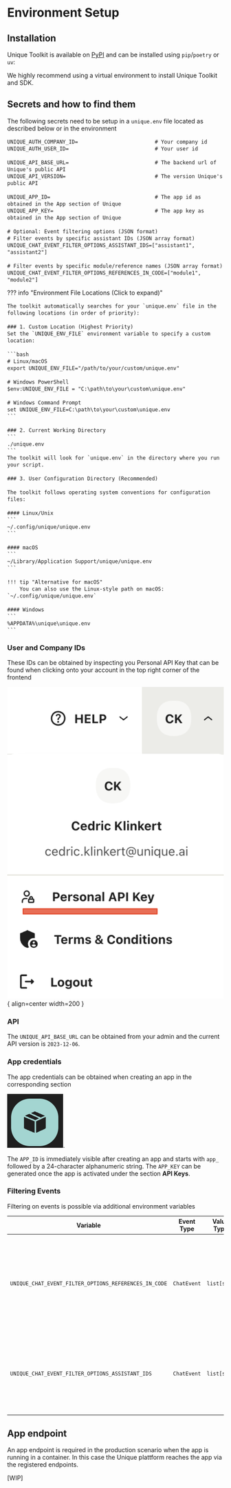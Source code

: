 # Environment Setup

## Installation

Unique Toolkit is available on [PyPI](https://pypi.org/project/unique_toolkit/) and can be installed using `pip`/`poetry` or `uv`:

We highly recommend using a virtual environment to install Unique Toolkit and SDK.

## Secrets and how to find them

The following secrets need to be setup in a `unique.env` file located as described below or in the environment

```env
UNIQUE_AUTH_COMPANY_ID=                         # Your company id
UNIQUE_AUTH_USER_ID=                            # Your user id

UNIQUE_API_BASE_URL=                            # The backend url of Unique's public API
UNIQUE_API_VERSION=                             # The version Unique's public API

UNIQUE_APP_ID=                                  # The app id as obtained in the App section of Unique
UNIQUE_APP_KEY=                                 # The app key as obtained in the App section of Unique

# Optional: Event filtering options (JSON format)
# Filter events by specific assistant IDs (JSON array format)
UNIQUE_CHAT_EVENT_FILTER_OPTIONS_ASSISTANT_IDS=["assistant1", "assistant2"]

# Filter events by specific module/reference names (JSON array format)  
UNIQUE_CHAT_EVENT_FILTER_OPTIONS_REFERENCES_IN_CODE=["module1", "module2"]
```

??? info "Environment File Locations (Click to expand)"
    
    The toolkit automatically searches for your `unique.env` file in the following locations (in order of priority):

    ### 1. Custom Location (Highest Priority)
    Set the `UNIQUE_ENV_FILE` environment variable to specify a custom location:

    ```bash
    # Linux/macOS
    export UNIQUE_ENV_FILE="/path/to/your/custom/unique.env"

    # Windows PowerShell
    $env:UNIQUE_ENV_FILE = "C:\path\to\your\custom\unique.env"

    # Windows Command Prompt
    set UNIQUE_ENV_FILE=C:\path\to\your\custom\unique.env
    ```

    ### 2. Current Working Directory
    ```
    ./unique.env
    ```
    The toolkit will look for `unique.env` in the directory where you run your script.

    ### 3. User Configuration Directory (Recommended)

    The toolkit follows operating system conventions for configuration files:

    #### Linux/Unix
    ```
    ~/.config/unique/unique.env
    ```

    #### macOS
    ```
    ~/Library/Application Support/unique/unique.env
    ```

    !!! tip "Alternative for macOS"
        You can also use the Linux-style path on macOS: `~/.config/unique/unique.env`

    #### Windows
    ```
    %APPDATA%\unique\unique.env
    ```
### User and Company IDs

These IDs can be obtained by inspecting you Personal API Key that can be found when clicking onto your account in the top right corner of the frontend

![alt text](./company_user_id_location.png){ align=center width=200 }

### API

The `UNIQUE_API_BASE_URL` can be obtained from your admin and the current API version is `2023-12-06`.

### App credentials
The app credentials can be obtained when creating an app in the corresponding section 

![alt text](./app_button.png).

The `APP_ID` is immediately visible after creating an app and starts with `app_` followed by a 24-character alphanumeric string. The `APP_KEY` can be generated once the app is activated under the section **API Keys**.

### Filtering Events
Filtering on events is possible via additional environment variables 

| Variable | Event Type | Value Type | Help |
|--|--|--|--|
|`UNIQUE_CHAT_EVENT_FILTER_OPTIONS_REFERENCES_IN_CODE` | `ChatEvent` | `list[str]` | The reference in code of a module found in the `AI Modules Templates` section for each module and can be found just below the module title| 
|`UNIQUE_CHAT_EVENT_FILTER_OPTIONS_ASSISTANT_IDS` | `ChatEvent` | `list[str]` | The assistant id of a space can be taken from the URL when you configure a Space. It starts with `assistant_..`|


## App endpoint

An app endpoint is required in the production scenario when the app is running in a container. In this case the Unique plattform reaches the app via the registered endpoints.

[WIP]
